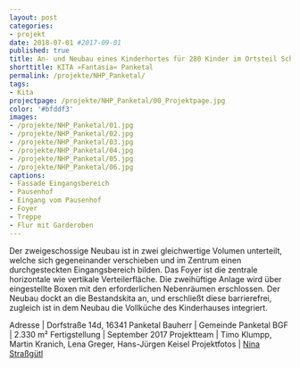 ```yaml
---
layout: post
categories:
- projekt
date: 2018-07-01 #2017-09-01
published: true
title: An- und Neubau eines Kinderhortes für 280 Kinder im Ortsteil Schwanebeck
shorttitle: KITA »Fantasia« Panketal
permalink: /projekte/NHP_Panketal/
tags: 
- Kita
projectpage: /projekte/NHP_Panketal/00_Projektpage.jpg
color: '#bfddf3'
images:
- /projekte/NHP_Panketal/01.jpg
- /projekte/NHP_Panketal/02.jpg
- /projekte/NHP_Panketal/03.jpg
- /projekte/NHP_Panketal/04.jpg
- /projekte/NHP_Panketal/05.jpg
- /projekte/NHP_Panketal/06.jpg
captions:
- Fassade Eingangsbereich
- Pausenhof
- Eingang vom Pausenhof
- Foyer
- Treppe
- Flur mit Garderoben
---
```

Der zweigeschossige Neubau ist in zwei gleichwertige Volumen unterteilt, welche sich gegeneinander verschieben und im Zentrum einen durchgesteckten Eingangsbereich bilden. Das Foyer ist die zentrale horizontale wie vertikale Verteilerfläche. Die zweihüftige Anlage wird über eingestellte Boxen mit den erforderlichen Nebenräumen erschlossen. Der Neubau dockt an die Bestandskita an, und erschließt diese barrierefrei, zugleich ist in dem Neubau die Vollküche des Kinderhauses integriert. 

Adresse				|	Dorfstraße 14d, 16341 Panketal
Bauherr				|	Gemeinde Panketal
BGF					|	2.330 m²
Fertigstellung		|	September 2017
Projektteam			|	Timo Klumpp, Martin Kranich, Lena Greger, Hans-Jürgen Keisel
Projektfotos		|	[Nina Straßgütl](http://www.ninastrg.de/)